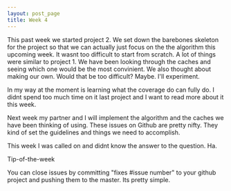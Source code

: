 ```yaml
---
layout: post_page
title: Week 4
---
```


This past week we started project 2. We set down the barebones skeleton for the project so that we can actually just focus on the the algorithm this upcoming week. It wasnt too difficult to start from scratch. A lot of things were similar to project 1. We have been looking through the caches and seeing which one would be the most convinient. We also thought about making our own. Would that be too difficult? Maybe. I'll experiment.

In my way at the moment is learning what the coverage do can fully do. I didnt spend too much time on it last project and I want to read more about it this week. 

Next week my partner and I will implement the algorithm and the caches we have been thinking of using. These issues on Github are pretty nifty. They kind of set the guidelines and things we need to accomplish. 

This week I was called on and didnt know the answer to the question. Ha.

Tip-of-the-week

You can close issues by committing "fixes #issue number" to your github project and pushing them to the master. Its pretty simple. 